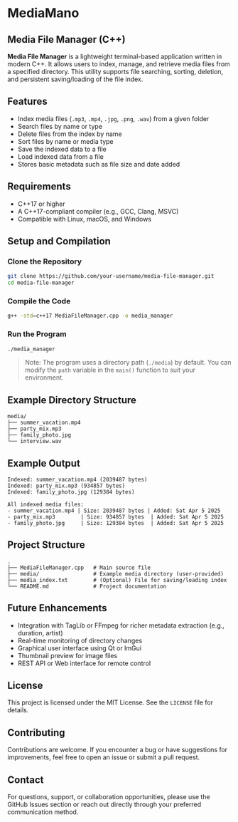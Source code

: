 # MediaMano
## Media File Manager (C++)

**Media File Manager** is a lightweight terminal-based application written in modern C++. It allows users to index, manage, and retrieve media files from a specified directory. This utility supports file searching, sorting, deletion, and persistent saving/loading of the file index.

## Features

- Index media files (`.mp3`, `.mp4`, `.jpg`, `.png`, `.wav`) from a given folder
- Search files by name or type
- Delete files from the index by name
- Sort files by name or media type
- Save the indexed data to a file
- Load indexed data from a file
- Stores basic metadata such as file size and date added

## Requirements

- C++17 or higher
- A C++17-compliant compiler (e.g., GCC, Clang, MSVC)
- Compatible with Linux, macOS, and Windows

## Setup and Compilation

### Clone the Repository

```bash
git clone https://github.com/your-username/media-file-manager.git
cd media-file-manager
```

### Compile the Code

```bash
g++ -std=c++17 MediaFileManager.cpp -o media_manager
```

### Run the Program

```bash
./media_manager
```

> Note: The program uses a directory path (`./media`) by default. You can modify the `path` variable in the `main()` function to suit your environment.

## Example Directory Structure

```
media/
├── summer_vacation.mp4
├── party_mix.mp3
├── family_photo.jpg
└── interview.wav
```

## Example Output

```
Indexed: summer_vacation.mp4 (2039487 bytes)
Indexed: party_mix.mp3 (934857 bytes)
Indexed: family_photo.jpg (129384 bytes)

All indexed media files:
- summer_vacation.mp4 | Size: 2039487 bytes | Added: Sat Apr 5 2025
- party_mix.mp3        | Size: 934857 bytes  | Added: Sat Apr 5 2025
- family_photo.jpg     | Size: 129384 bytes  | Added: Sat Apr 5 2025
```

## Project Structure

```
.
├── MediaFileManager.cpp   # Main source file
├── media/                 # Example media directory (user-provided)
├── media_index.txt        # (Optional) File for saving/loading index
└── README.md              # Project documentation
```

## Future Enhancements

- Integration with TagLib or FFmpeg for richer metadata extraction (e.g., duration, artist)
- Real-time monitoring of directory changes
- Graphical user interface using Qt or ImGui
- Thumbnail preview for image files
- REST API or Web interface for remote control

## License

This project is licensed under the MIT License. See the `LICENSE` file for details.

## Contributing

Contributions are welcome. If you encounter a bug or have suggestions for improvements, feel free to open an issue or submit a pull request.

## Contact

For questions, support, or collaboration opportunities, please use the GitHub Issues section or reach out directly through your preferred communication method.
